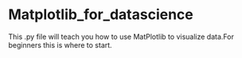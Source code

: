 # Matplotlib_for_datascience
This .py file will teach you how to use MatPlotlib to visualize data.For beginners this is where to start.
